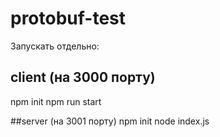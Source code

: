 # protobuf-test

Запускать отдельно:
## client (на 3000 порту)
npm init
npm run start

##server (на 3001 порту)
npm init
node index.js
